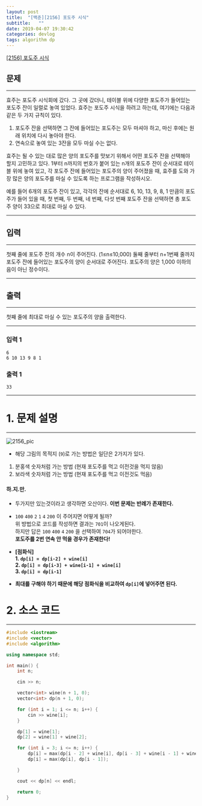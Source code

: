 ```yaml
---
layout: post
title:  "[백준][2156] 포도주 시식"
subtitle:   ""
date: 2019-04-07 19:30:42
categories: devlog
tags: algorithm dp
---
```


[[2156] 포도주 시식](https://boj.kr/2156)  


## 문제

- - -


효주는 포도주 시식회에 갔다. 그 곳에 갔더니, 테이블 위에 다양한 포도주가 들어있는 포도주 잔이 일렬로 놓여 있었다. 효주는 포도주 시식을 하려고 하는데, 여기에는 다음과 같은 두 가지 규칙이 있다.

1. 포도주 잔을 선택하면 그 잔에 들어있는 포도주는 모두 마셔야 하고, 마신 후에는 원래 위치에 다시 놓아야 한다.
2. 연속으로 놓여 있는 3잔을 모두 마실 수는 없다.

효주는 될 수 있는 대로 많은 양의 포도주를 맛보기 위해서 어떤 포도주 잔을 선택해야 할지 고민하고 있다. 1부터 n까지의 번호가 붙어 있는 n개의 포도주 잔이 순서대로 테이블 위에 놓여 있고, 각 포도주 잔에 들어있는 포도주의 양이 주어졌을 때, 효주를 도와 가장 많은 양의 포도주를 마실 수 있도록 하는 프로그램을 작성하시오. 

예를 들어 6개의 포도주 잔이 있고, 각각의 잔에 순서대로 6, 10, 13, 9, 8, 1 만큼의 포도주가 들어 있을 때, 첫 번째, 두 번째, 네 번째, 다섯 번째 포도주 잔을 선택하면 총 포도주 양이 33으로 최대로 마실 수 있다.


- - -


## 입력


- - -


첫째 줄에 포도주 잔의 개수 n이 주어진다. (1≤n≤10,000) 둘째 줄부터 n+1번째 줄까지 포도주 잔에 들어있는 포도주의 양이 순서대로 주어진다. 포도주의 양은 1,000 이하의 음이 아닌 정수이다.


- - -


## 출력

- - -


첫째 줄에 최대로 마실 수 있는 포도주의 양을 출력한다.


- - -


### 입력 1

```
6
6 10 13 9 8 1
```

### 출력 1

```
33
```

* * *




# 1. 문제 설명

- - -

![2156_pic](https://drive.google.com/uc?id=105wOTXBqLo0bJcOzCtyEdETXaoJnA6hY)

- 해당 그림의 목적지 (`9`)로 가는 방법은 일단은 2가지가 있다.  
 1. 분홍색 숫자처럼 가는 방법 (현재 포도주를 먹고 이전것을 먹지 않음)  
 2. 보라색 숫자처럼 가는 방법 (현재 포도주를 먹고 이전것도 먹음)  

#### 하.지.만.

- 두가지만 있는것이라고 생각하면 오산이다. **이번 문제는 반례가 존재한다.**

- `100` `400` `2` `1` `4` `200` 이 주어지면 어떻게 될까?  
 위 방법으로 코드를 작성하면 결과는 `701`이 나오게된다.  
 하지만 답은 `100` `400` `4` `200` 을 선택하여 `704`가 되어야한다.  
 **포도주를 2번 연속 안 먹을 경우가 존재한다!**

- **[점화식]**  
 **1. `dp[i] = dp[i-2] + wine[i]`**  
 **2. `dp[i] = dp[i-3] + wine[i-1] + wine[i]`**  
 **3. `dp[i] = dp[i-1]`**  
 - **최대를 구해야 하기 때문에 해당 점화식을 비교하여 `dp[i]`에 넣어주면 된다.**





# 2. 소스 코드


- - -


```cpp
#include <iostream>
#include <vector>
#include <algorithm>

using namespace std;

int main() {
	int n;

	cin >> n;

	vector<int> wine(n + 1, 0);
	vector<int> dp(n + 1, 0);

	for (int i = 1; i <= n; i++) {
		cin >> wine[i];
	}

	dp[1] = wine[1];
	dp[2] = wine[1] + wine[2];

	for (int i = 3; i <= n; i++) {
		dp[i] = max(dp[i - 2] + wine[i], dp[i - 3] + wine[i - 1] + wine[i]);
		dp[i] = max(dp[i], dp[i - 1]);

	}

	cout << dp[n] << endl;

	return 0;
}
```